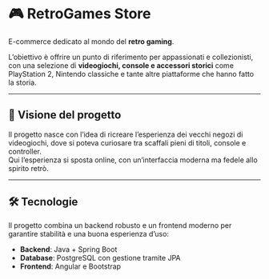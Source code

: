 # 🎮 RetroGames Store

E-commerce dedicato al mondo del **retro gaming**.

L’obiettivo è offrire un punto di riferimento per appassionati e collezionisti, con una selezione di **videogiochi, console e accessori storici** come PlayStation 2, Nintendo classiche e tante altre piattaforme che hanno fatto la storia.


---


## 🌟 Visione del progetto
Il progetto nasce con l’idea di ricreare l’esperienza dei vecchi negozi di videogiochi, dove si poteva curiosare tra scaffali pieni di titoli, console e controller.  
Qui l’esperienza si sposta online, con un’interfaccia moderna ma fedele allo spirito retrò.


---


## 🛠️ Tecnologie
Il progetto combina un backend robusto e un frontend moderno per garantire stabilità e una buona esperienza d’uso:
- **Backend**: Java + Spring Boot  
- **Database**: PostgreSQL con gestione tramite JPA  
- **Frontend**: Angular e Bootstrap
